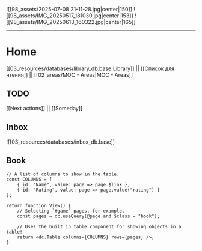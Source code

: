 ![[98_assets/2025-07-08 21-11-28.jpg|center|150]]  ![[98_assets/IMG_20250517_181030.jpg|center|153]]
 ![[98_assets/IMG_20250613_160322.jpg|center|165]]


---
# Home

[[03_resources/databases/library_db.base|Library]] || [[Список для чтения]] || [[02_areas/MOC - Areas|MOC - Areas]]

## TODO

[[Next actions]] || [[Someday]]

## Inbox

![[03_resources/databases/inbox_db.base]]


## Book


```datacorejsx
// A list of columns to show in the table.
const COLUMNS = [
    { id: "Name", value: page => page.$link },
    { id: "Rating", value: page => page.value("rating") }
];

return function View() {
    // Selecting `#game` pages, for example.
    const pages = dc.useQuery(@page and $class = "book");

    // Uses the built in table component for showing objects in a table!
    return <dc.Table columns={COLUMNS} rows={pages} />;
}
```
